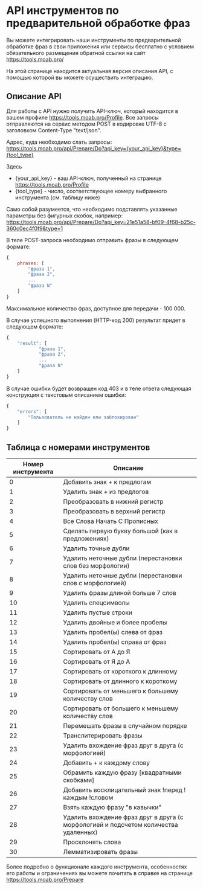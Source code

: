 # API инструментов по предварительной обработке фраз

Вы можете интегрировать наши инструменты по предварительной обработке фраз в свои приложения или сервисы бесплатно с условием обязательного размещения обратной ссылки на сайт https://tools.moab.pro/

На этой странице находится актуальная версия описания API, с помощью которой вы можете осуществить интеграцию.

## Описание API

Для работы с API нужно получить API-ключ, который находится в вашем профиле https://tools.moab.pro/Profile.
Все запросы отправляются на сервис методом POST в кодировке UTF-8 с заголовком Content-Type "text/json".

Адрес, куда необходимо слать запросы: https://tools.moab.pro/api/Prepare/Do?api_key={your_api_key}&type={tool_type}

Здесь
* {your_api_key} - ваш API-ключ, полученный на странице https://tools.moab.pro/Profile
* {tool_type} - число, соответствующее номеру выбранного инструмента (см. таблицу ниже)

Само собой разумеется, что необходимо подставлять указанные параметры без фигурных скобок, например: https://tools.moab.pro/api/Prepare/Do?api_key=21e51a58-bf09-4f68-b25c-360c0ec4f0f9&type=1

В теле POST-запроса необходимо отправить фразы в следующем формате:

```javascript
{
    phrases: [
        "фраза 1",
        "фраза 2",
        ...
        "фраза N"
    ]
}
```

Максимальное количество фраз, доступное для передачи - 100 000.

В случае успешного выполнения (HTTP-код 200) результат придет в следующем формате:

```javascript
{
    "result": [
            "фраза 1",
            "фраза 2",
            ...
            "фраза N"
    ]
}
```

В случае ошибки будет возвращен код 403 и в теле ответа следующая конструкция с текстовым описанием ошибки:

```javascript
{
    "errors": [
        "Пользователь не найден или заблокирован"
    ]
}
```

## Таблица с номерами инструментов

Номер инструмента | Описание
------------- | ------------- 
0 | Добавить знак + к предлогам
1 | Удалить знак + из предлогов
2 | Преобразовать в нижний регистр
3 | Преобразовать в верхний регистр
4 | Все Слова Начать С Прописных
5 | Сделать первую букву большой (как в предложениях)
6 | Удалить точные дубли
7 | Удалить неточные дубли (перестановки слов без морфологии)
8 | Удалить неточные дубли (перестановки слов с морфологией)
9 | Удалить фразы длиной больше 7 слов
10 | Удалить спецсимволы
11 | Удалить пустые строки
12 | Удалить двойные и более пробелы
13 | Удалить пробел(ы) слева от фраз
14 | Удалить пробел(ы) справа от фраз
15 | Сортировать от А до Я
16 | Сортировать от Я до А
17 | Сортировать от короткого к длинному
18 | Сортировать от длинного к короткому
19 | Сортировать от меньшего к большему количеству слов
20 | Сортировать от большего к меньшему количеству слов
21 | Перемешать фразы в случайном порядке
22 | Транслитерировать фразы
23 | Удалить вхождение фраз друг в друга (с морфологией)
24 | Добавить + к каждому слову
25 | Обрамить каждую фразу [квадратными скобками]
26 | Добавить восклицательный знак !перед !каждым !словом
27 | Взять каждую фразу "в кавычки"
28 | Удалить вхождение фраз друг в друга (с морфологией и подсчетом количества удаленных)
29 | Просклонять слова
30 | Лемматизировать фразы

Более подробно о функционале каждого инструмента, особенностях его работы и ограничениях вы можете почитать в справке на странице https://tools.moab.pro/Prepare
